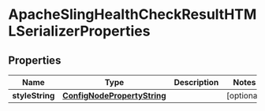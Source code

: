 

# ApacheSlingHealthCheckResultHTMLSerializerProperties

## Properties

Name | Type | Description | Notes
------------ | ------------- | ------------- | -------------
**styleString** | [**ConfigNodePropertyString**](ConfigNodePropertyString.md) |  |  [optional]




